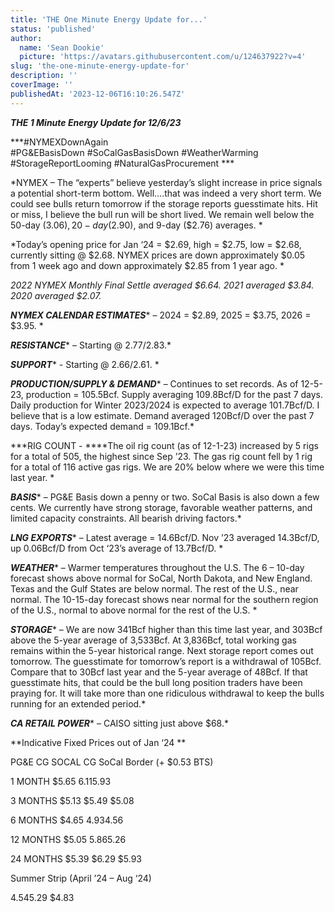 ```yaml
---
title: 'THE One Minute Energy Update for...'
status: 'published'
author:
  name: 'Sean Dookie'
  picture: 'https://avatars.githubusercontent.com/u/124637922?v=4'
slug: 'the-one-minute-energy-update-for'
description: ''
coverImage: ''
publishedAt: '2023-12-06T16:10:26.547Z'
---
```


***THE 1 Minute Energy Update for 12/6/23***

***\#NYMEXDownAgain #PG&EBasisDown #SoCalGasBasisDown #WeatherWarming #StorageReportLooming #NaturalGasProcurement ***

*NYMEX – The “experts” believe yesterday’s slight increase in price signals a potential short-term bottom. Well....that was indeed a very short term. We could see bulls return tomorrow if the storage reports guesstimate hits. Hit or miss, I believe the bull run will be short lived. We remain well below the 50-day ($3.06), 20-day ($2.90), and 9-day ($2.76) averages. *

*Today’s opening price for Jan ‘24 = $2.69, high = $2.75, low = $2.68, currently sitting @ $2.68. NYMEX prices are down approximately $0.05 from 1 week ago and down approximately $2.85 from 1 year ago. *

*2022 NYMEX Monthly Final Settle averaged $6.64. 2021 averaged $3.84. 2020 averaged $2.07.*

***NYMEX CALENDAR ESTIMATES**** – 2024 = $2.89, 2025 = $3.75, 2026 = $3.95. *

***RESISTANCE**** – Starting @ $2.77/$2.83.*

***SUPPORT**** - Starting @ $2.66/$2.61. *

***PRODUCTION/SUPPLY & DEMAND**** – Continues to set records. As of 12-5-23, production = 105.5Bcf. Supply averaging 109.8Bcf/D for the past 7 days. Daily production for Winter 2023/2024 is expected to average 101.7Bcf/D. I believe that is a low estimate. Demand averaged 120Bcf/D over the past 7 days. Today’s expected demand = 109.1Bcf.*

***RIG COUNT - ****The oil rig count (as of 12-1-23) increased by 5 rigs for a total of 505, the highest since Sep ’23. The gas rig count fell by 1 rig for a total of 116 active gas rigs. We are 20% below where we were this time last year. *

***BASIS**** – PG&E Basis down a penny or two. SoCal Basis is also down a few cents. We currently have strong storage, favorable weather patterns, and limited capacity constraints. All bearish driving factors.*

***LNG EXPORTS**** – Latest average = 14.6Bcf/D. Nov ’23 averaged 14.3Bcf/D, up 0.06Bcf/D from Oct ‘23’s average of 13.7Bcf/D. *

***WEATHER**** – Warmer temperatures throughout the U.S. The 6 – 10-day forecast shows above normal for SoCal, North Dakota, and New England. Texas and the Gulf States are below normal. The rest of the U.S., near normal. The 10-15-day forecast shows near normal for the southern region of the U.S., normal to above normal for the rest of the U.S. *

***STORAGE**** – We are now 341Bcf higher than this time last year, and 303Bcf above the 5-year average of 3,533Bcf. At 3,836Bcf, total working gas remains within the 5-year historical range. Next storage report comes out tomorrow. The guesstimate for tomorrow’s report is a withdrawal of 105Bcf. Compare that to 30Bcf last year and the 5-year average of 48Bcf. If that guesstimate hits, that could be the bull long position traders have been praying for. It will take more than one ridiculous withdrawal to keep the bulls running for an extended period.*

***CA RETAIL POWER**** – CAISO sitting just above $68.*

**Indicative Fixed Prices out of Jan ‘24 **

PG&E CG SOCAL CG SoCal Border (+ $0.53 BTS)

1 MONTH $5.65 $6.11 $5.93

3 MONTHS $5.13 $5.49 $5.08

6 MONTHS $4.65 $4.93 $4.56

12 MONTHS $5.05 $5.86 $5.26

24 MONTHS $5.39 $6.29 $5.93

Summer Strip (April ’24 – Aug ‘24)

$4.54 $5.29 $4.83

